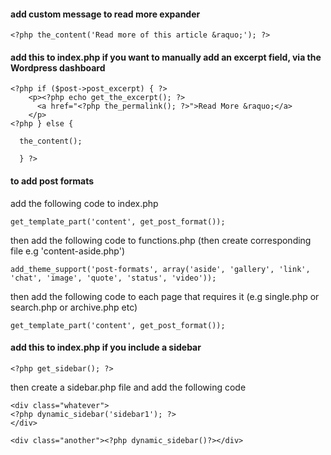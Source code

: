 #### add custom message to read more expander
``` 
<?php the_content('Read more of this article &raquo;'); ?>
```

#### add this to index.php if you want to manually add an excerpt field, via the Wordpress dashboard
```
<?php if ($post->post_excerpt) { ?>
    <p><?php echo get_the_excerpt(); ?>
      <a href="<?php the_permalink(); ?>">Read More &raquo;</a>
    </p>
<?php } else {

  the_content();

  } ?>
```

#### to add post formats
add the following code to index.php
```
get_template_part('content', get_post_format());  
```
then add the following code to functions.php (then create corresponding file e.g 'content-aside.php')
```
add_theme_support('post-formats', array('aside', 'gallery', 'link', 'chat', 'image', 'quote', 'status', 'video')); 
```
then add the following code to each page that requires it (e.g single.php or search.php or archive.php etc)
```
get_template_part('content', get_post_format());
```

#### add this to index.php if you include a sidebar
```
<?php get_sidebar(); ?>
```
then create a sidebar.php file and add the following code
```
<div class="whatever">
<?php dynamic_sidebar('sidebar1'); ?>
</div>
```
```
<div class="another"><?php dynamic_sidebar()?></div>
```
